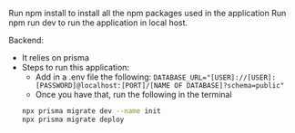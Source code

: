 Run npm install to install all the npm packages used in the application
Run npm run dev to run the application in local host.

Backend:

- It relies on prisma
- Steps to run this application:
  - Add in a .env file the following:
    `DATABASE_URL="[USER]://[USER]:[PASSWORD]@localhost:[PORT]/[NAME OF DATABASE]?schema=public"`
  - Once you have that, run the following in the terminal
  ```bash
  npx prisma migrate dev --name init
  npx prisma migrate deploy
  ```
